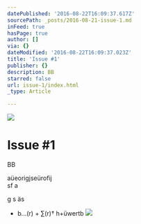 ```yaml
---
datePublished: '2016-08-22T16:09:37.617Z'
sourcePath: _posts/2016-08-21-issue-1.md
inFeed: true
hasPage: true
author: []
via: {}
dateModified: '2016-08-22T16:09:37.023Z'
title: 'Issue #1'
publisher: {}
description: BB
starred: false
url: issue-1/index.html
_type: Article

---
```

![](https://the-grid-user-content.s3-us-west-2.amazonaws.com/c9cf8555-68e2-4e1f-a2cf-74dc4ff552fa.jpg)

# Issue \#1

BB

aüeorigjseürofij   
sf a

g s äs

* b...(r) + ∑(r)† h+üwertb
![](https://the-grid-user-content.s3-us-west-2.amazonaws.com/a086f5dc-3dcc-493e-bad2-12811b44b052.jpg)